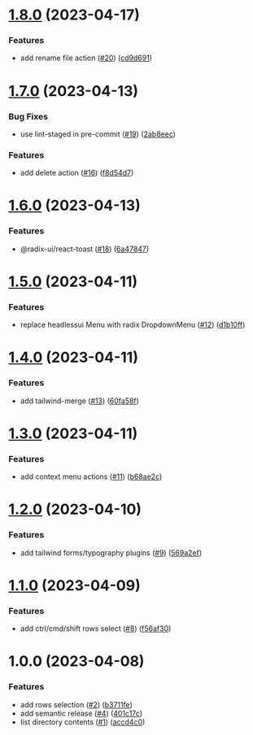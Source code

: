 # [1.8.0](https://github.com/hobroker/filerly/compare/v1.7.0...v1.8.0) (2023-04-17)


### Features

* add rename file action ([#20](https://github.com/hobroker/filerly/issues/20)) ([cd9d691](https://github.com/hobroker/filerly/commit/cd9d691ec2575f7614815faa5920ed6c64894219))

# [1.7.0](https://github.com/hobroker/filerly/compare/v1.6.0...v1.7.0) (2023-04-13)


### Bug Fixes

* use lint-staged in pre-commit ([#19](https://github.com/hobroker/filerly/issues/19)) ([2ab8eec](https://github.com/hobroker/filerly/commit/2ab8eecc58f4b8d17858998131d6736557ea3c38))


### Features

* add delete action ([#16](https://github.com/hobroker/filerly/issues/16)) ([f8d54d7](https://github.com/hobroker/filerly/commit/f8d54d78e49583e4dec1309bb69b668c4e585f3b))

# [1.6.0](https://github.com/hobroker/filerly/compare/v1.5.0...v1.6.0) (2023-04-13)


### Features

* @radix-ui/react-toast ([#18](https://github.com/hobroker/filerly/issues/18)) ([6a47847](https://github.com/hobroker/filerly/commit/6a47847b0e6d46570dc5f1041845c0b6c39f6d54))

# [1.5.0](https://github.com/hobroker/filerly/compare/v1.4.0...v1.5.0) (2023-04-11)


### Features

* replace headlessui Menu with radix DropdownMenu ([#12](https://github.com/hobroker/filerly/issues/12)) ([d1b10ff](https://github.com/hobroker/filerly/commit/d1b10ff0587470a78569db3226de5b5966d11cc1))

# [1.4.0](https://github.com/hobroker/filerly/compare/v1.3.0...v1.4.0) (2023-04-11)


### Features

* add tailwind-merge ([#13](https://github.com/hobroker/filerly/issues/13)) ([60fa58f](https://github.com/hobroker/filerly/commit/60fa58f84655090e05495a021ec0b2ebfe9c8511))

# [1.3.0](https://github.com/hobroker/filerly/compare/v1.2.0...v1.3.0) (2023-04-11)


### Features

* add context menu actions ([#11](https://github.com/hobroker/filerly/issues/11)) ([b68ae2c](https://github.com/hobroker/filerly/commit/b68ae2c47198a81ac6004f7cf8b5c32298a6a47f))

# [1.2.0](https://github.com/hobroker/filerly/compare/v1.1.0...v1.2.0) (2023-04-10)


### Features

* add tailwind forms/typography plugins ([#9](https://github.com/hobroker/filerly/issues/9)) ([569a2ef](https://github.com/hobroker/filerly/commit/569a2ef7fd6836045148f027ce60d0b3a08223f1))

# [1.1.0](https://github.com/hobroker/filerly/compare/v1.0.0...v1.1.0) (2023-04-09)


### Features

* add ctrl/cmd/shift rows select ([#8](https://github.com/hobroker/filerly/issues/8)) ([f56af30](https://github.com/hobroker/filerly/commit/f56af3057a2ac1d27f556dba12d06176e3e2a0bf))

# 1.0.0 (2023-04-08)


### Features

* add rows selection ([#2](https://github.com/hobroker/filerly/issues/2)) ([b3711fe](https://github.com/hobroker/filerly/commit/b3711fed38e1bfdbe9f0240deb08dceb4d88d424))
* add semantic release ([#4](https://github.com/hobroker/filerly/issues/4)) ([401c17c](https://github.com/hobroker/filerly/commit/401c17c114bf43f1187021f48133e9eacd7756e9))
* list directory contents ([#1](https://github.com/hobroker/filerly/issues/1)) ([accd4c0](https://github.com/hobroker/filerly/commit/accd4c0488f438d4267ad3bfcc5043a7540762e4))
